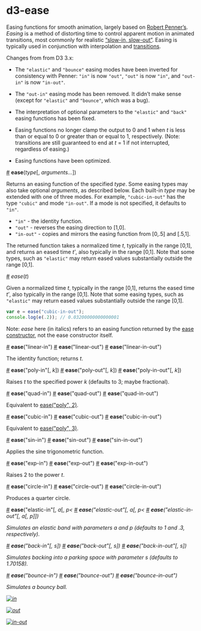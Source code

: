 # d3-ease

Easing functions for smooth animation, largely based on [Robert Penner’s](http://robertpenner.com/easing/). *Easing* is a method of distorting time to control apparent motion in animated transitions, most commonly for  realistic [“slow-in, slow-out”](https://en.wikipedia.org/wiki/12_basic_principles_of_animation#Slow_In_and_Slow_Out). Easing is typically used in conjunction with interpolation and [transitions](https://github.com/d3/d3-transition).

Changes from from D3 3.x:

* The `"elastic"` and `"bounce"` easing modes have been inverted for consistency with Penner: `"in"` is now `"out"`, `"out"` is now `"in"`, and `"out-in"` is now `"in-out"`.

* The `"out-in"` easing mode has been removed. It didn’t make sense (except for `"elastic"` and `"bounce"`, which was a bug).

* The interpretation of optional parameters to the `"elastic"` and `"back"` easing functions has been fixed.

* Easing functions no longer clamp the output to 0 and 1 when *t* is less than or equal to 0 or greater than or equal to 1, respectively. (Note: transitions are still guaranteed to end at *t* = 1 if not interrupted, regardless of easing.)

* Easing functions have been optimized.

<a name="ease" href="#ease">#</a> <b>ease</b>(<i>type</i>[, <i>arguments…</i>])

Returns an easing function of the specified *type*. Some easing types may also take optional *arguments*, as described below. Each built-in *type* may be extended with one of three modes. For example, `"cubic-in-out"` has the type `"cubic"` and mode `"in-out"`. If a mode is not specified, it defaults to `"in"`.

* `"in"` - the identity function.
* `"out"` - reverses the easing direction to [1,0].
* `"in-out"` - copies and mirrors the easing function from [0,.5] and [.5,1].

The returned function takes a normalized time *t*, typically in the range [0,1], and returns an eased time *tʹ*, also typically in the range [0,1]. Note that some types, such as `"elastic"` may return eased values substantially outside the range [0,1].

<a name="_ease" href="#_ease">#</a> <i>ease</i>(<i>t</i>)

Given a normalized time *t*, typically in the range [0,1], returns the eased time *tʹ*, also typically in the range [0,1]. Note that some easing types, such as `"elastic"` may return eased values substantially outside the range [0,1].

```js
var e = ease("cubic-in-out");
console.log(e(.2)); // 0.03200000000000001
```

Note: *ease* here (in italics) refers to an easing function returned by the [ease constructor](#ease), not the ease constructor itself.

<a name="linear" href="#linear">#</a> <b>ease</b>("linear-in")
<a href="#linear">#</a> <b>ease</b>("linear-out")
<a href="#linear">#</a> <b>ease</b>("linear-in-out")

The identity function; returns *t*.

<a name="poly" href="#poly">#</a> <b>ease</b>("poly-in"[, <i>k</i>])
<a href="#poly">#</a> <b>ease</b>("poly-out"[, <i>k</i>])
<a href="#poly">#</a> <b>ease</b>("poly-in-out"[, <i>k</i>])

Raises *t* to the specified power *k* (defaults to 3; maybe fractional).

<a name="quad" href="#quad">#</a> <b>ease</b>("quad-in")
<a href="#quad">#</a> <b>ease</b>("quad-out")
<a href="#quad">#</a> <b>ease</b>("quad-in-out")

Equivalent to [ease("poly", 2)](#poly).

<a name="cubic" href="#cubic">#</a> <b>ease</b>("cubic-in")
<a href="#cubic">#</a> <b>ease</b>("cubic-out")
<a href="#cubic">#</a> <b>ease</b>("cubic-in-out")

Equivalent to [ease("poly", 3)](#poly).

<a name="sin" href="#sin">#</a> <b>ease</b>("sin-in")
<a href="#sin">#</a> <b>ease</b>("sin-out")
<a href="#sin">#</a> <b>ease</b>("sin-in-out")

Applies the sine trigonometric function.

<a name="exp" href="#exp">#</a> <b>ease</b>("exp-in")
<a href="#exp">#</a> <b>ease</b>("exp-out")
<a href="#exp">#</a> <b>ease</b>("exp-in-out")

Raises 2 to the power *t*.

<a name="circle" href="#circle">#</a> <b>ease</b>("circle-in")
<a href="#circle">#</a> <b>ease</b>("circle-out")
<a href="#circle">#</a> <b>ease</b>("circle-in-out")

Produces a quarter circle.

<a name="elastic" href="#elastic">#</a> <b>ease</b>("elastic-in"[, <i>a</i>[, <i>p<
<a href="#elastic">#</a> <b>ease</b>("elastic-out"[, <i>a</i>[, <i>p<
<a href="#elastic">#</a> <b>ease</b>("elastic-in-out"[, <i>a</i>[, <i>p</i>]])

Simulates an elastic band with parameters *a* and *p*</b> (defaults to 1 and .3, respectively).

<a name="back" href="#back">#</a> <b>ease</b>("back-in"[, <i>s</i>])
<a href="#back">#</a> <b>ease</b>("back-out"[, <i>s</i>])
<a href="#back">#</a> <b>ease</b>("back-in-out"[, <i>s</i>])

Simulates backing into a parking space with parameter *s* (defaults to 1.70158).

<a name="bounce" href="#bounce">#</a> <b>ease</b>("bounce-in")
<a href="#bounce">#</a> <b>ease</b>("bounce-out")
<a href="#bounce">#</a> <b>ease</b>("bounce-in-out")

Simulates a bouncy ball.

[![in](https://cloud.githubusercontent.com/assets/230541/7928155/2e21c40c-08a0-11e5-9e6d-cdc5dead16ea.png)](http://bl.ocks.org/mbostock/3fad0a71418216b74444)

[![out](https://cloud.githubusercontent.com/assets/230541/7928156/2e21be30-08a0-11e5-8d4c-d003f6a0ad7f.png)](http://bl.ocks.org/mbostock/5cf917540c86082abf36)

[![in-out](https://cloud.githubusercontent.com/assets/230541/7928157/2e223e1e-08a0-11e5-858c-cd1325729ab6.png)](http://bl.ocks.org/mbostock/9e7296f5c3f02c8b77f7)
